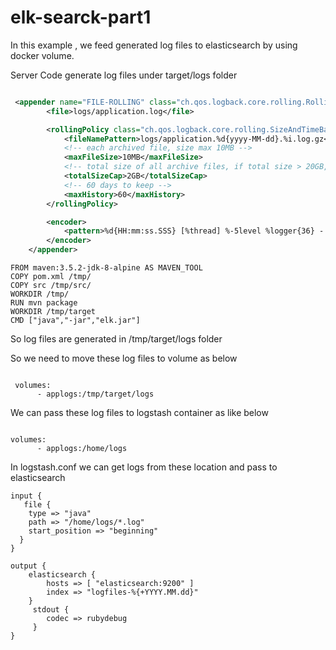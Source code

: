 # elk-searck-part1
 
In this example , we feed generated log files to elasticsearch by using docker volume. 

Server Code generate log files under target/logs folder 

```xml

 <appender name="FILE-ROLLING" class="ch.qos.logback.core.rolling.RollingFileAppender">
        <file>logs/application.log</file>

        <rollingPolicy class="ch.qos.logback.core.rolling.SizeAndTimeBasedRollingPolicy">
            <fileNamePattern>logs/application.%d{yyyy-MM-dd}.%i.log.gz</fileNamePattern>
            <!-- each archived file, size max 10MB -->
            <maxFileSize>10MB</maxFileSize>
            <!-- total size of all archive files, if total size > 20GB, it will delete old archived file -->
            <totalSizeCap>2GB</totalSizeCap>
            <!-- 60 days to keep -->
            <maxHistory>60</maxHistory>
        </rollingPolicy>

        <encoder>
            <pattern>%d{HH:mm:ss.SSS} [%thread] %-5level %logger{36} - %msg%n</pattern>
        </encoder>
    </appender>

```
```docker
FROM maven:3.5.2-jdk-8-alpine AS MAVEN_TOOL
COPY pom.xml /tmp/
COPY src /tmp/src/
WORKDIR /tmp/
RUN mvn package
WORKDIR /tmp/target
CMD ["java","-jar","elk.jar"]

```
So log files are generated in /tmp/target/logs folder

So we need to move these log files to volume as below

```docker

 volumes: 
      - applogs:/tmp/target/logs      

```

We can pass these log files to logstash container as like below

```docker

volumes:
      - applogs:/home/logs  

```

In logstash.conf  we can get logs from these location and pass to elasticsearch

```
input {
   file {
    type => "java"
    path => "/home/logs/*.log"
    start_position => "beginning"
  }
}
 
output {
    elasticsearch {
        hosts => [ "elasticsearch:9200" ]
        index => "logfiles-%{+YYYY.MM.dd}"
    }
     stdout {
        codec => rubydebug
     }
}

```